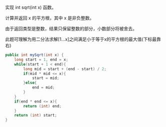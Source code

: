实现 int sqrt(int x) 函数。

计算并返回 x 的平方根，其中 x 是非负整数。

由于返回类型是整数，结果只保留整数的部分，小数部分将被舍去。

此题可理解为用二分法求解[1...x]之间满足小于等于x的平方根的最大值(下标最靠右)

```Java
public int mySqrt(int x) {
    long start = 1, end = x;
    while(start + 1 < end){
        long mid = start + (end - start) / 2;
        if(mid * mid <= x){
            start = mid;
        }else{
            end = mid;
        }
    }
    if(end * end <= x){
        return (int) end;
    }
    return (int) start;
}
```